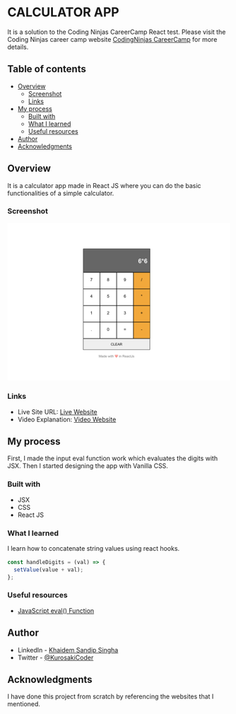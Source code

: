 # CALCULATOR APP

It is a solution to the Coding Ninjas CareerCamp React test. Please visit the Coding Ninjas career camp website [CodingNinjas CareerCamp](https://careercamp.codingninjas.com/?utm_source=codingninjas&utm_medium=top_navigation&utm_campaign=landing_header) for more details.

## Table of contents

- [Overview](#overview)
  - [Screenshot](#screenshot)
  - [Links](#links)
- [My process](#my-process)
  - [Built with](#built-with)
  - [What I learned](#what-i-learned)
  - [Useful resources](#useful-resources)
- [Author](#author)
- [Acknowledgments](#acknowledgments)

## Overview

It is a calculator app made in React JS where you can do the basic functionalities of a simple calculator.

### Screenshot

![](images/image.png)

### Links

- Live Site URL: [Live Website](https://kurosakicoder.github.io/ReactCalculator/)
- Video Explanation: [Video Website](https://drive.google.com/file/d/1Bid7uwf01VLnl2tKr2Zeko7IB8GMNj8i/view?usp=sharing)

## My process

First, I made the input eval function work which evaluates the digits with JSX. Then I started designing the app with Vanilla CSS.

### Built with

- JSX
- CSS
- React JS

### What I learned

I learn how to concatenate string values using react hooks.

```js
const handleDigits = (val) => {
  setValue(value + val);
};
```

### Useful resources

- [JavaScript eval() Function](https://www.w3schools.com/jsref/jsref_eval.asp)

## Author

- LinkedIn - [Khaidem Sandip Singha ](https://www.linkedin.com/in/khaidemsandip/)
- Twitter - [@KurosakiCoder](https://twitter.com/KurosakiCoder)

## Acknowledgments

I have done this project from scratch by referencing the websites that I mentioned.

